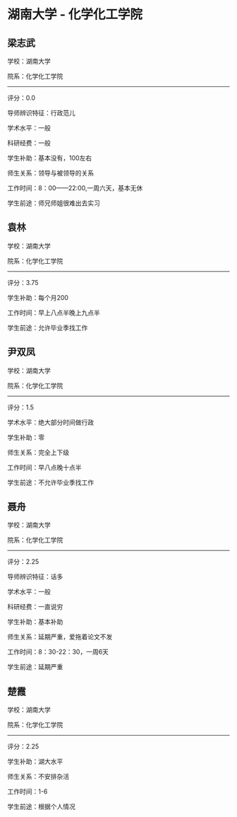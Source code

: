 # 湖南大学 - 化学化工学院

## 梁志武

学校：湖南大学

院系：化学化工学院

* * *

评分：0.0

导师辨识特征：行政范儿

学术水平：一般

科研经费：一般

学生补助：基本没有，100左右

师生关系：领导与被领导的关系

工作时间：8：00——22:00,一周六天，基本无休

学生前途：师兄师姐很难出去实习

## 袁林

学校：湖南大学

院系：化学化工学院

* * *

评分：3.75

学生补助：每个月200

工作时间：早上八点半晚上九点半

学生前途：允许毕业季找工作

## 尹双凤

学校：湖南大学

院系：化学化工学院

* * *

评分：1.5

学术水平：绝大部分时间做行政

学生补助：零

师生关系：完全上下级

工作时间：早八点晚十点半

学生前途：不允许毕业季找工作

## 聂舟

学校：湖南大学

院系：化学化工学院

* * *

评分：2.25

导师辨识特征：话多

学术水平：一般

科研经费：一直说穷

学生补助：基本补助

师生关系：延期严重，爱拖着论文不发

工作时间：8：30-22：30，一周6天

学生前途：延期严重

## 楚霞

学校：湖南大学

院系：化学化工学院

* * *

评分：2.25

学生补助：湖大水平

师生关系：不安排杂活

工作时间：1-6

学生前途：根据个人情况